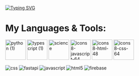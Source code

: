 [![Typing SVG](https://readme-typing-svg.demolab.com?font=Fira+Code&pause=1000&color=8272FF&width=435&lines=Hello+I'm+Leib+👋)](https://git.io/typing-svg)


# My Languages & Tools:
<div style="display: inline-block">
  <img width="64" height="64" alt="python (1)" src="https://github.com/user-attachments/assets/8c473c82-88d2-457b-8cce-b59c6a18f583" />
  <img width="64" height="64" alt="typescript (1)" src="https://github.com/user-attachments/assets/db6dd93d-3486-4c66-b286-11fef0e2eef8" />
  <img width="64" height="64" alt="science" src="https://github.com/user-attachments/assets/e5a2e99f-819b-4189-aab4-d42b986b47fa" />
  <img width="64" height="64" alt="icons8-javascript-64" src="https://github.com/user-attachments/assets/cc80ac39-2d8e-4685-8906-72c519c42709" />
  <img width="64" height="64" alt="icons8-html-48" src="https://github.com/user-attachments/assets/565e1197-181e-4ff9-9e4f-6118ce0640fd" />
  <img width="64" height="64" alt="icons8-css-64" src="https://github.com/user-attachments/assets/2f422654-e11e-41b6-87e4-491b573ecf12" />
</div>

![css](https://github.com/user-attachments/assets/2ee54e29-b6e7-40c3-8313-36a0a15e5d9b)
![fastapi](https://github.com/user-attachments/assets/e425b371-30c4-4c35-b032-a7f9b95df540)
![javascript](https://github.com/user-attachments/assets/baedc0c5-56b2-4702-a98b-240be174ada2)
![html5](https://github.com/user-attachments/assets/0e551d02-5f46-400b-a270-95ceb1c24af3)
![firebase](https://github.com/user-attachments/assets/9b6fdef7-92bb-440d-b203-41fc258ede42)
